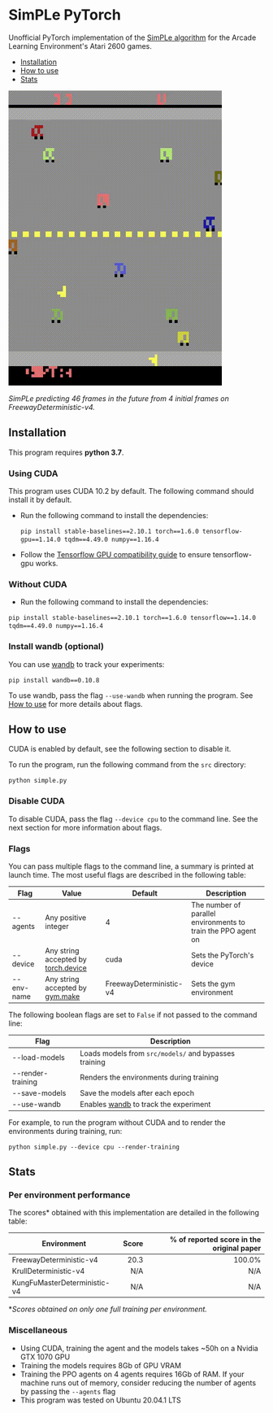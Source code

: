 # SimPLe PyTorch

Unofficial PyTorch implementation of the [SimPLe algorithm](https://arxiv.org/abs/1903.00374) for the Arcade Learning Environment's Atari 2600 games.

- [Installation](#installation)
- [How to use](#how-to-use)
- [Stats](#stats)

![World model predictions on freeway](src/res/freeway_wm.gif)

*SimPLe predicting 46 frames in the future from 4 initial frames on FreewayDeterministic-v4.*

## Installation

This program requires **python 3.7**.

### Using CUDA

This program uses CUDA 10.2 by default. The following command should install it by default.

- Run the following command to install the dependencies:
  ```shell script
  pip install stable-baselines==2.10.1 torch==1.6.0 tensorflow-gpu==1.14.0 tqdm==4.49.0 numpy==1.16.4
  ```
- Follow the [Tensorflow GPU compatibility guide](https://www.tensorflow.org/install/gpu) to ensure tensorflow-gpu works.

### Without CUDA

- Run the following command to install the dependencies:
```shell script
pip install stable-baselines==2.10.1 torch==1.6.0 tensorflow==1.14.0 tqdm==4.49.0 numpy==1.16.4
```

### Install wandb (optional)

You can use [wandb](https://www.wandb.com/) to track your experiments:
```shell script
pip install wandb==0.10.8
```

To use wandb, pass the flag `--use-wandb` when running the program. See [How to use](#how-to-use) for more details about flags.

## How to use

CUDA is enabled by default, see the following section to disable it.

To run the program, run the following command from the `src` directory:
```shell script
python simple.py
```

### Disable CUDA

To disable CUDA, pass the flag `--device cpu` to the command line. See the next section for more information about flags.

### Flags

You can pass multiple flags to the command line, a summary is printed at launch time.
The most useful flags are described in the following table:

| Flag | Value | Default | Description |
| ---- | ----- | ------- | ----------- |
| --agents | Any positive integer | 4 | The number of parallel environments to train the PPO agent on |
| --device | Any string accepted by [torch.device](https://pytorch.org/docs/stable/tensor_attributes.html#device-doc) | cuda | Sets the PyTorch's device |
| --env-name | Any string accepted by [gym.make](https://gym.openai.com/docs/#environments) | FreewayDeterministic-v4 | Sets the gym environment | 

The following boolean flags are set to `False` if not passed to the command line:

| Flag | Description |
| ---- | ----------- |
| --load-models | Loads models from `src/models/` and bypasses training |
| --render-training | Renders the environments during training |
| --save-models | Save the models after each epoch |
| --use-wandb | Enables [wandb](https://www.wandb.com/) to track the experiment |

For example, to run the program without CUDA and to render the environments during training, run:
```shell script
python simple.py --device cpu --render-training
```


## Stats

### Per environment performance

The scores* obtained with this implementation are detailed in the following table:

| Environment | Score | % of reported score in the original paper |
| ----------- | ---:  | ---:                                      |
| FreewayDeterministic-v4 | 20.3 | 100.0% |
| KrullDeterministic-v4 | N/A | N/A |
| KungFuMasterDeterministic-v4 | N/A | N/A |

**Scores obtained on only one full training per environment.*

### Miscellaneous

- Using CUDA, training the agent and the models takes ~50h on a Nvidia GTX 1070 GPU
- Training the models requires 8Gb of GPU VRAM
- Training the PPO agents on 4 agents requires 16Gb of RAM. If your machine runs out of memory, consider reducing the number of agents by passing the `--agents` flag 
- This program was tested on Ubuntu 20.04.1 LTS